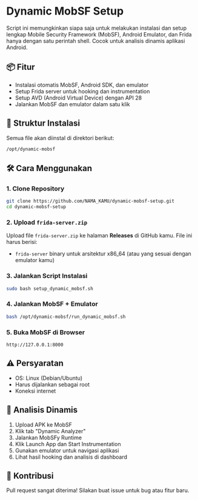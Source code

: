 # Dynamic MobSF Setup

Script ini memungkinkan siapa saja untuk melakukan instalasi dan setup lengkap Mobile Security Framework (MobSF), Android Emulator, dan Frida hanya dengan satu perintah shell. Cocok untuk analisis dinamis aplikasi Android.

## 📦 Fitur
- Instalasi otomatis MobSF, Android SDK, dan emulator
- Setup Frida server untuk hooking dan instrumentation
- Setup AVD (Android Virtual Device) dengan API 28
- Jalankan MobSF dan emulator dalam satu klik

## 📁 Struktur Instalasi
Semua file akan diinstal di direktori berikut:
```
/opt/dynamic-mobsf
```

## 🛠️ Cara Menggunakan
### 1. Clone Repository
```bash
git clone https://github.com/NAMA_KAMU/dynamic-mobsf-setup.git
cd dynamic-mobsf-setup
```

### 2. Upload `frida-server.zip`
Upload file `frida-server.zip` ke halaman **Releases** di GitHub kamu. File ini harus berisi:
- `frida-server` binary untuk arsitektur x86_64 (atau yang sesuai dengan emulator kamu)

### 3. Jalankan Script Instalasi
```bash
sudo bash setup_dynamic_mobsf.sh
```

### 4. Jalankan MobSF + Emulator
```bash
bash /opt/dynamic-mobsf/run_dynamic_mobsf.sh
```

### 5. Buka MobSF di Browser
```
http://127.0.0.1:8000
```

## ⚠️ Persyaratan
- OS: Linux (Debian/Ubuntu)
- Harus dijalankan sebagai root
- Koneksi internet

## 🧪 Analisis Dinamis
1. Upload APK ke MobSF
2. Klik tab "Dynamic Analyzer"
3. Jalankan MobSFy Runtime
4. Klik Launch App dan Start Instrumentation
5. Gunakan emulator untuk navigasi aplikasi
6. Lihat hasil hooking dan analisis di dashboard

## 🤝 Kontribusi
Pull request sangat diterima! Silakan buat issue untuk bug atau fitur baru.
